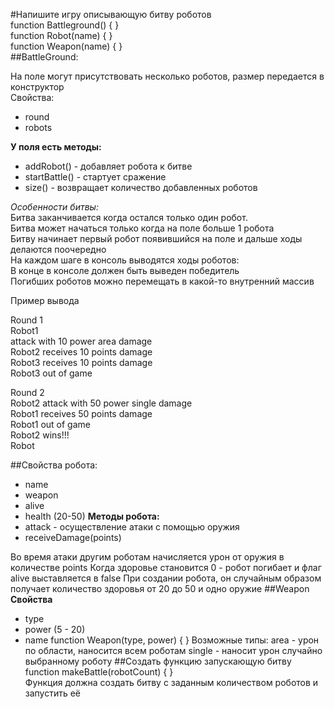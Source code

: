 
#Напишите игру описывающую битву роботов  
function Battleground() {
}  
function Robot(name) {
}  
function Weapon(name) {
}  
##BattleGround:  

На поле могут присутствовать несколько роботов, размер передается в конструктор  
Свойства:  
 * round
 * robots

**У поля есть методы:**  
* addRobot() - добавляет робота к битве
* startBattle() - стартует сражение
* size() - возвращает количество добавленных роботов

*Особенности битвы:*  
Битва заканчивается когда остался только один робот.  
Битва может начаться только когда на поле больше 1 робота  
Битву начинает первый робот появившийся на поле и дальше ходы делаются поочередно  
На каждом шаге в консоль выводятся ходы роботов:  
В конце в консоле должен быть выведен победитель  
Погибших роботов можно перемещать в какой-то внутренний массив  

Пример вывода  

Round 1  
Robot1  
attack with 10 power area damage  
Robot2 receives 10 points damage  
Robot3 receives 10 points damage  
Robot3 out of game

Round 2  
Robot2 attack with 50 power single damage  
Robot1 receives 50 points damage  
Robot1 out of game  
Robot2 wins!!!  
Robot

##Свойства робота:
* name
* weapon
* alive
* health (20-50)
**Методы робота:**
* attack - осуществление атаки с помощью оружия
* receiveDamage(points)

Во время атаки другим роботам начисляется урон от оружия в количестве points Когда здоровье становится 0 - робот погибает и флаг alive выставляется в false При создании робота, он случайным образом получает количество здоровья от 20 до 50 и одно оружие
##Weapon
**Свойства**
* type
* power (5 - 20)
* name
function Weapon(type, power) {
}
Возможные типы:
area - урон по области, наносится всем роботам
single - наносит урон случайно выбранному роботу
##Создать функцию запускающую битву
function makeBattle(robotCount) {
}  
Функция должна создать битву с заданным количеством роботов и запустить её
